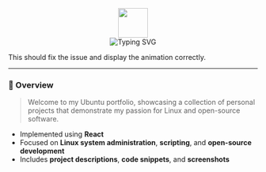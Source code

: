 
<div align="center">
  <img src="https://github.com/tensaeaschalew/ubuntu-portfolio/blob/main/assets/ubuntu-logo.png" width="60px" />
  
  <br/>
  
  <img src="https://readme-typing-svg.herokuapp.com?font=Fira+Code&weight=500&size=28&pause=1000&color=F75C7E&center=true&vCenter=true&width=700&lines=Tensae+Aschalew's+Ubuntu+Portfolio;Exploring+Linux+%26+Open-Source;Collection+of+Personal+Projects" alt="Typing SVG" />
</div>


This should fix the issue and display the animation correctly.

---

### 📁 Overview

> Welcome to my Ubuntu portfolio, showcasing a collection of personal projects that demonstrate my passion for Linux and open-source software.

- Implemented using **React**
- Focused on **Linux system administration**, **scripting**, and **open-source development**
- Includes **project descriptions**, **code snippets**, and **screenshots**
